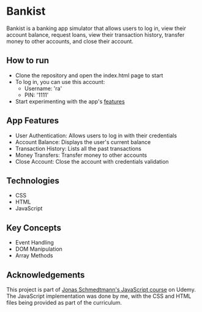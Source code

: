 # Bankist
Bankist is a banking app simulator that allows users to log in, view their account balance, 
request loans, view their transaction history, transfer money to other accounts, and close their account. 

## How to run
- Clone the repository and open the index.html page to start
- To log in, you can use this account:<br>
  - Username: 'ra'<br>
  - PIN: '1111'
- Start experimenting with the app's [features](#app-features) 

## App Features
- User Authentication: Allows users to log in with their credentials
- Account Balance: Displays the user's current balance
- Transaction History: Lists all the past transactions
- Money Transfers: Transfer money to other accounts
- Close Account: Close the account with credentials validation

## Technologies
-  CSS
-  HTML
-  JavaScript

## Key Concepts
-  Event Handling
-  DOM Manipulation
-  Array Methods

## Acknowledgements
This project is part of [Jonas Schmedtmann's JavaScript course](https://www.udemy.com/course/the-complete-javascript-course/) on Udemy.<br>
The JavaScript implementation was done by me, with the CSS and HTML files being provided as part of the curriculum.
